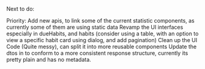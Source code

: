 Next to do:

Priority:
Add new apis, to link some of the current statistic components, as currently some of them are using static data
Revamp the UI interfaces especially in dueHabits, and habits (consider using a table, with an option to view a specific habit card using dialog, and add pagination)
Clean up the UI Code (Quite messy), can split it into more reusable components
Update the dtos in to conform to a more consistent response structure, currently its pretty plain and has no metadata.
 
